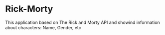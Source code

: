 # Rick-Morty

This application based on The Rick and Morty API and showind information about characters: Name, Gender, etc
